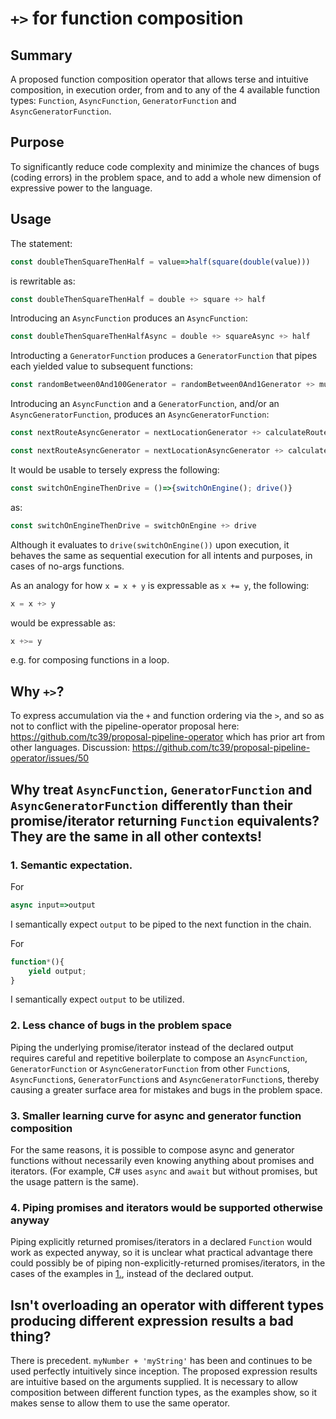 # `+>` for function composition

## Summary

A proposed function composition operator that allows terse and intuitive composition, in execution order, from and to any of the 4 available function types: `Function`, `AsyncFunction`, `GeneratorFunction` and `AsyncGeneratorFunction`.

## Purpose

To significantly reduce code complexity and minimize the chances of bugs (coding errors) in the problem space, and to add a whole new dimension of expressive power to the language.

## Usage

The statement:

```javascript
const doubleThenSquareThenHalf = value=>half(square(double(value)))
```

is rewritable as:

```javascript
const doubleThenSquareThenHalf = double +> square +> half
```

Introducing an `AsyncFunction` produces an `AsyncFunction`:

```javascript
const doubleThenSquareThenHalfAsync = double +> squareAsync +> half
```

Introducting a `GeneratorFunction` produces a `GeneratorFunction` that pipes each yielded value to subsequent functions:

```javascript
const randomBetween0And100Generator = randomBetween0And1Generator +> multiplyBy100
```

Introducing an `AsyncFunction` and a `GeneratorFunction`, and/or an `AsyncGeneratorFunction`, produces an `AsyncGeneratorFunction`:

```javascript
const nextRouteAsyncGenerator = nextLocationGenerator +> calculateRouteAsync //GeneratorFunction +> AsyncFunction
```

```javascript
const nextRouteAsyncGenerator = nextLocationAsyncGenerator +> calculateRoute //AsyncGeneratorFunction +> Function
```

It would be usable to tersely express the following:

```javascript
const switchOnEngineThenDrive = ()=>{switchOnEngine(); drive()}
```

as:

```javascript
const switchOnEngineThenDrive = switchOnEngine +> drive
```

Although it evaluates to `drive(switchOnEngine())` upon execution, it behaves the same as sequential execution for all intents and purposes, in cases of no-args functions.

As an analogy for how `x = x + y` is expressable as `x += y`, the following:

```javascript
x = x +> y
```

would be expressable as:

```javascript
x +>= y
```

e.g. for composing functions in a loop.

## Why `+>`?

To express accumulation via the `+` and function ordering via the `>`, and so as not to conflict with the pipeline-operator proposal here: https://github.com/tc39/proposal-pipeline-operator which has prior art from other languages. Discussion: https://github.com/tc39/proposal-pipeline-operator/issues/50

## Why treat `AsyncFunction`, `GeneratorFunction` and `AsyncGeneratorFunction` differently than their promise/iterator returning `Function` equivalents? They are the same in all other contexts!

### 1. Semantic expectation.

For
```js
async input=>output
```

I semantically expect `output` to be piped to the next function in the chain.

For
```js
function*(){
    yield output;
}
```

I semantically expect `output` to be utilized.

### 2. Less chance of bugs in the problem space

Piping the underlying promise/iterator instead of the declared output requires careful and repetitive boilerplate to compose an `AsyncFunction`, `GeneratorFunction` or `AsyncGeneratorFunction` from other `Function`s, `AsyncFunction`s, `GeneratorFunction`s and `AsyncGeneratorFunction`s, thereby causing a greater surface area for mistakes and bugs in the problem space.

### 3. Smaller learning curve for async and generator function composition

For the same reasons, it is possible to compose async and generator functions without necessarily even knowing anything about promises and iterators. (For example, C# uses `async` and `await` but without promises, but the usage pattern is the same).

### 4. Piping promises and iterators would be supported otherwise anyway

Piping explicitly returned promises/iterators in a declared `Function` would work as expected anyway, so it is unclear what practical advantage there could possibly be of piping non-explicitly-returned promises/iterators, in the cases of the examples in [1.](https://github.com/TheNavigateur/proposal-pipeline-operator-for-function-composition/blob/master/README.md#1-semantic-expectation), instead of the declared output.

## Isn't overloading an operator with different types producing different expression results a bad thing?

There is precedent. `myNumber + 'myString'` has been and continues to be used perfectly intuitively since inception. The proposed expression results are intuitive based on the arguments supplied. It is necessary to allow composition between different function types, as the examples show, so it makes sense to allow them to use the same operator.
